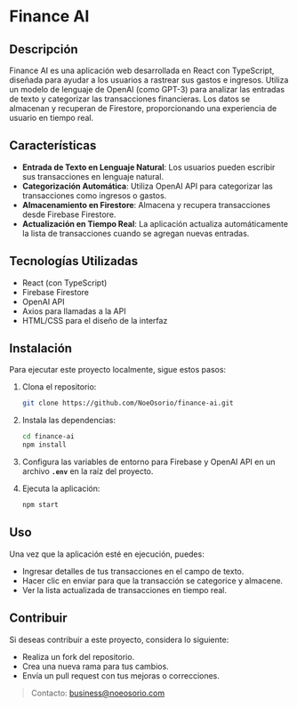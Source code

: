# **Finance AI**

## **Descripción**

Finance AI es una aplicación web desarrollada en React con TypeScript, diseñada para ayudar a los usuarios a rastrear sus gastos e ingresos. Utiliza un modelo de lenguaje de OpenAI (como GPT-3) para analizar las entradas de texto y categorizar las transacciones financieras. Los datos se almacenan y recuperan de Firestore, proporcionando una experiencia de usuario en tiempo real.

## **Características**

- **Entrada de Texto en Lenguaje Natural**: Los usuarios pueden escribir sus transacciones en lenguaje natural.
- **Categorización Automática**: Utiliza OpenAI API para categorizar las transacciones como ingresos o gastos.
- **Almacenamiento en Firestore**: Almacena y recupera transacciones desde Firebase Firestore.
- **Actualización en Tiempo Real**: La aplicación actualiza automáticamente la lista de transacciones cuando se agregan nuevas entradas.

## **Tecnologías Utilizadas**

- React (con TypeScript)
- Firebase Firestore
- OpenAI API
- Axios para llamadas a la API
- HTML/CSS para el diseño de la interfaz

## **Instalación**

Para ejecutar este proyecto localmente, sigue estos pasos:

1. Clona el repositorio:
    
    ```bash
    git clone https://github.com/NoeOsorio/finance-ai.git
    ```
    
2. Instala las dependencias:
    
    ```bash
    cd finance-ai
    npm install
    ```
    
3. Configura las variables de entorno para Firebase y OpenAI API en un archivo **`.env`** en la raíz del proyecto.
4. Ejecuta la aplicación:
    
    ```bash
    npm start
    ```
    

## **Uso**

Una vez que la aplicación esté en ejecución, puedes:

- Ingresar detalles de tus transacciones en el campo de texto.
- Hacer clic en enviar para que la transacción se categorice y almacene.
- Ver la lista actualizada de transacciones en tiempo real.

## **Contribuir**

Si deseas contribuir a este proyecto, considera lo siguiente:

- Realiza un fork del repositorio.
- Crea una nueva rama para tus cambios.
- Envía un pull request con tus mejoras o correcciones.

> Contacto: business@noeosorio.com
>